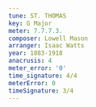 ```yaml
---
tune: ST. THOMAS
key: G Major
meter: 7.7.7.3.
composer: Lowell Mason
arranger: Isaac Watts
year: 1883-1918
anacrusis: 4
meter_error: '0'
time_signature: 4/4
meterError: 0
timeSignature: 3/4
---
```

